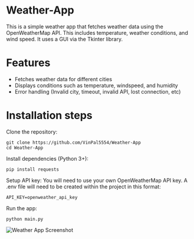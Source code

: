 # Weather-App

This is a simple weather app that fetches weather data using the OpenWeatherMap API. This includes temperature, weather conditions, and wind speed. It uses a GUI via the Tkinter library. 

# Features
- Fetches weather data for different cities
- Displays conditions such as temperature, windspeed, and humidity
- Error handling (Invalid city, timeout, invalid API, lost connection, etc)

# Installation steps
Clone the repository:
```
git clone https://github.com/VinPal5554/Weather-App
cd Weather-App
```
Install dependencies (Python 3+):
```
pip install requests
```
Setup API key:
You will need to use your own OpenWeatherMap API key. 
A .env file will need to be created within the project in this format:
```
API_KEY=openweather_api_key
```
Run the app:
```
python main.py
```

![Weather App Screenshot](Weather-App/weather_app.png)
